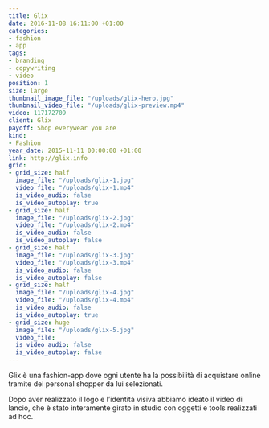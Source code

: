```yaml
---
title: Glix
date: 2016-11-08 16:11:00 +01:00
categories:
- fashion
- app
tags:
- branding
- copywriting
- video
position: 1
size: large
thumbnail_image_file: "/uploads/glix-hero.jpg"
thumbnail_video_file: "/uploads/glix-preview.mp4"
video: 117172709
client: Glix
payoff: Shop everywear you are
kind:
- Fashion
year_date: 2015-11-11 00:00:00 +01:00
link: http://glix.info
grid:
- grid_size: half
  image_file: "/uploads/glix-1.jpg"
  video_file: "/uploads/glix-1.mp4"
  is_video_audio: false
  is_video_autoplay: true
- grid_size: half
  image_file: "/uploads/glix-2.jpg"
  video_file: "/uploads/glix-2.mp4"
  is_video_audio: false
  is_video_autoplay: false
- grid_size: half
  image_file: "/uploads/glix-3.jpg"
  video_file: "/uploads/glix-3.mp4"
  is_video_audio: false
  is_video_autoplay: false
- grid_size: half
  image_file: "/uploads/glix-4.jpg"
  video_file: "/uploads/glix-4.mp4"
  is_video_audio: false
  is_video_autoplay: true
- grid_size: huge
  image_file: "/uploads/glix-5.jpg"
  video_file:
  is_video_audio: false
  is_video_autoplay: false
---
```


Glix è una fashion-app dove ogni utente ha la possibilità di acquistare online tramite dei personal shopper da lui selezionati.

Dopo aver realizzato il logo e l’identità visiva abbiamo ideato il video di lancio, che è stato interamente girato in studio con oggetti e tools realizzati ad hoc.
